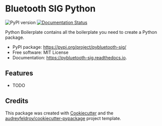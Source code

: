 # Bluetooth SIG Python

![PyPI version](https://img.shields.io/pypi/v/pybluetooth-sig.svg)
[![Documentation Status](https://readthedocs.org/projects/pybluetooth-sig/badge/?version=latest)](https://pybluetooth-sig.readthedocs.io/en/latest/?version=latest)

Python Boilerplate contains all the boilerplate you need to create a Python package.

* PyPI package: https://pypi.org/project/pybluetooth-sig/
* Free software: MIT License
* Documentation: https://pybluetooth-sig.readthedocs.io.

## Features

* TODO

## Credits

This package was created with [Cookiecutter](https://github.com/audreyfeldroy/cookiecutter) and the [audreyfeldroy/cookiecutter-pypackage](https://github.com/audreyfeldroy/cookiecutter-pypackage) project template.
